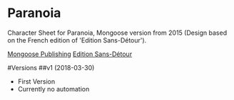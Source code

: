 # Paranoia

Character Sheet for Paranoia, Mongoose version from 2015 (Design based on the French edition of 'Edition Sans-Détour').

[Mongoose Publishing](http://www.mongoosepublishing.com/rpgs/paranoia.html)
[Edition Sans-Détour](http://www.sans-detour.com/shop/40-paranoia)

#Versions
##v1 (2018-03-30)

- First Version
- Currently no automation